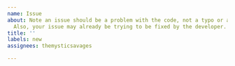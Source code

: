 ```yaml
---
name: Issue
about: Note an issue should be a problem with the code, not a typo or a minor mistake.
  Also, your issue may already be trying to be fixed by the developer.
title: ''
labels: new
assignees: themysticsavages

---
```



